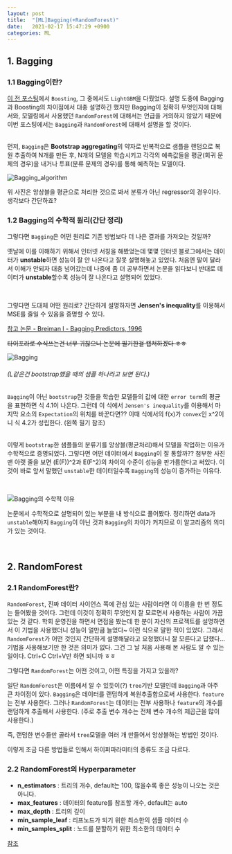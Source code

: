 ```yaml
---
layout: post
title:  "[ML]Bagging(+RandomForest)"
date:   2021-02-17 15:47:29 +0900
categories: ML
---
```




## 1. Bagging

### 1.1 Bagging이란?

[이 전 포스팅](https://choi-jun9803.github.io/project/2021/02/14/project-DACON-LG-AI-%EA%B2%BD%EC%A7%84%EB%8C%80%ED%9A%8C-%ED%9B%84%EA%B8%B0-%EB%B0%8F-%EB%B3%B5%EA%B8%B0(LightGBM%EC%9D%84-%EC%A4%91%EC%8B%AC%EC%9C%BC%EB%A1%9C).html)에서 ```Boosting```, 그 중에서도 ```LightGBM```을 다뤘었다. 설명 도중에 Bagging과 Boosting의 차이점에서 대충 설명하긴 했지만 Bagging이 정확히 무엇인지에 대해서와, 모델링에서 사용했던 ```RandomForest```에 대해서는 언급을 거의하지 않았기 때문에 이번 포스팅에서는 ```Bagging```과 ```RandomForest```에 대해서 설명을 할 것이다.   
&nbsp;

먼저, ```Bagging```은 **Bootstrap aggregating**의 약자로 반복적으로 샘플을 랜덤으로 복원 추출하여 N개를 만든 후, N개의 모델을 학습시키고 각각의 예측값들을 평균(회귀 문제의 경우)을 내거나 투표(분류 문제의 경우)를 통해 예측하는 모델이다.

![Bagging_algorithm](https://user-images.githubusercontent.com/64791442/108373527-563ac700-7243-11eb-8677-637e44eb86de.jpg)

위 사진은 앙상블을 평균으로 처리한 것으로 봐서 분류가 아닌 regressor의 경우이다. 생각보다 간단하죠?



### 1.2 Bagging의 수학적 원리(간단 정리)

그렇다면 ```Bagging```은 어떤 원리로 기존 방법보다 더 나은 결과를 가져오는 것일까?    

옛날에 이를 이해하기 위해서 인터넷 서칭을 해봤었는데 몇몇 인터넷 블로그에서는 데이터가 **unstable**하면 성능이 잘 안 나온다고 잘못 설명해놓고 있었다. 처음엔 말이 달라서 이해가 안되자 대충 넘어갔는데 나중에 좀 더 공부하면서 논문을 읽다보니 반대로 데이터가 **unstable**할수록 성능이 잘 나온다고 설명되어 있었다.

&nbsp;

그렇다면 도대체 어떤 원리로? 간단하게 설명하자면 **Jensen's inequality**를 이용해서 MSE를 줄일 수 있음을 증명할 수 있다.

[참고 논문 - Breiman l - Bagging Predictors, 1996](https://link.springer.com/article/10.1023/A:1018054314350)

~~타이포라로 수식쓰는건 너무 귀찮으니 논문에 필기한걸 캡쳐하겠다 ㅎㅎ~~

![Bagging](https://user-images.githubusercontent.com/64791442/108373168-eaf0f500-7242-11eb-8a59-024b69f03906.jpg)

###### (L같은건 bootstrap했을 때의 샘플 하나라고 보면 된다.)

```Bagging```이 아닌 ```bootstrap```한 것들을 학습한 모델들의 값에 대한 ```error term```의 평균을 표현하면 식 4.1이 나온다. 그런데 이 식에서 ```Jensen's inequality```를 이용해서 마지막 요소의 ```Expectation```의 위치를 바꾼다면?? 이때 식에서의 f(x)가 ```convex```인 x^2이니 식 4.2가 성립한다. (왼쪽 필기 참조)   
&nbsp;

이렇게 ```bootstrap```한 샘플들의 분류기를 앙상블(평균처리)해서 모델을 작업하는 이유가 수학적으로 증명되었다. 그렇다면 어떤 데이터에서 ```Bagging```이 잘 통할까?? 첨부한 사진 맨 아랫 줄을 보면 (E(F))^2과 E(F^2)의 차이의 수준이 성능을 판가름한다고 써있다. 이것이 바로 앞서 말했던 ```unstable```한 데이터일수록 ```Bagging```의 성능이 증가하는 이유다. 

&nbsp;

![Bagging의 수학적 이유](https://user-images.githubusercontent.com/64791442/108666023-8de29100-7519-11eb-8881-ddddd226e899.jpg)

논문에서 수학적으로 설명되어 있는 부분을 내 방식으로 풀어봤다. 정리하면 data가 ```unstable```해야지 ```Bagging```이 아닌 것과 ```Bagging```의 차이가 커지므로 이 알고리즘의 의미가 있는 것이다.

&nbsp;

## 2. RandomForest

### 2.1 RandomForest란?

```RandomForest```, 진짜 데이터 사이언스 쪽에 관심 있는 사람이라면 이 이름을 한 번 정도는 들어봤을 것이다. 그런데 이것이 정확히 무엇인지 잘 모르면서 사용하는 사람이 가끔 있는 것 같다. 학회 운영진을 하면서 면접을 봤는데 한 분이 자신의 프로젝트를 설명하면서 이 기법을 사용했더니 성능이 얼만큼 늘었다~ 이런 식으로 말한 적이 있었다. 그래서 ```RandomForest```가 어떤 것인지 간단하게 설명해달라고 요청했더니 잘 모른다고 답했다... 기법을 사용해보기만 한 것은 의미가 없다. 그건 그 날 처음 사용해 본 사람도 알 수 있는 일이다. Ctrl+C Ctrl+V만 하면 되니까 ㅎㅎ&nbsp;

그렇다면 ```RandomForest```는 어떤 것이고, 어떤 특징을 가지고 있을까?



일단 ```RandomForest```은 이름에서 알 수 있듯이(?) ```tree```기반 모델인데 ```Bagging```과 아주 큰 차이점이 있다. ```Bagging```은 데이터를 랜덤하게 복원추출함으로써 사용한다. ```feature```는 전부 사용한다. 그러나 ```RandomForest```는 데이터는 전부 사용하나 ```feature```의 개수를 랜덤하게 추출해서 사용한다. (주로 추출 변수 개수는 전체 변수 개수의 제곱근을 많이 사용한다.) &nbsp;

즉, 랜덤한 변수들만 골라서 ```tree```모델을 여러 개 만들어서 앙상블하는 방법인 것이다.

이렇게 조금 다른 방법들로 인해서 하이퍼파라미터의 종류도 조금 다르다.

### 2.2 RandomForest의 Hyperparameter

- **n_estimators** : 트리의 개수, default는 100, 많을수록 좋은 성능이 나오는 것은 아니다.
- **max_features** : 데이터의 feature를 참조할 개수, default는 auto
- **max_depth** : 트리의 깊이
- **min_sample_leaf** : 리프노드가 되기 위한 최소한의 샘플 데이터 수
- **min_samples_split** : 노드를 분할하기 위한 최소한의 데이터 수

[참조](https://scikit-learn.org/stable/modules/generated/sklearn.ensemble.RandomForestClassifier.html)

